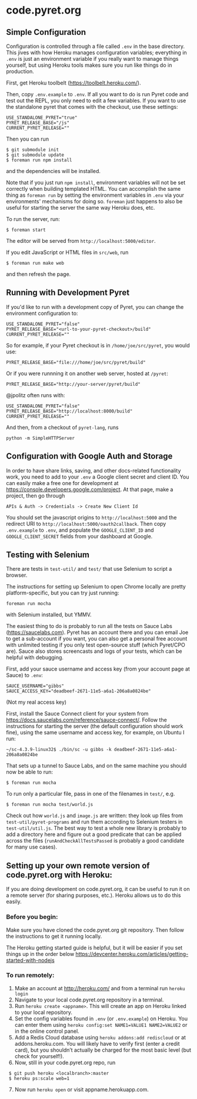 
# code.pyret.org

## Simple Configuration

Configuration is controlled through a file called `.env` in the base
directory.  This jives with how Heroku manages configuration variables;
everything in `.env` is just an environment variable if you really want to
manage things yourself, but using Heroku tools makes sure you run like things
do in production.

First, get Heroku toolbelt (https://toolbelt.heroku.com/).

Then, copy `.env.example` to `.env`.  If all you want to do is run Pyret code
and test out the REPL, you only need to edit a few variables.  If you want to
use the standalone pyret that comes with the checkout, use these settings:

```
USE_STANDALONE_PYRET="true"
PYRET_RELEASE_BASE="/js"
CURRENT_PYRET_RELEASE=""
```

Then you can run

```
$ git submodule init
$ git submodule update
$ foreman run npm install
```

and the dependencies will be installed.

Note that if you just run `npm install`, environment variables will not be set
correctly when building templated HTML.  You can accomplish the same thing as
`foreman run` by setting the environment variables in `.env` via your
environments' mechanisms for doing so.  `foreman` just happens to also be
useful for starting the server the same way Heroku does, etc.

To run the server, run:

```
$ foreman start
```

The editor will be served from `http://localhost:5000/editor`.

If you edit JavaScript or HTML files in `src/web`, run

```
$ foreman run make web
```

and then refresh the page.

## Running with Development Pyret

If you'd like to run with a development copy of Pyret, you can change the
environment configuration to:

```
USE_STANDALONE_PYRET="false"
PYRET_RELEASE_BASE="<url-to-your-pyret-checkout>/build"
CURRENT_PYRET_RELEASE=""
```

So for example, if your Pyret checkout is in `/home/joe/src/pyret`, you would
use:

```
PYRET_RELEASE_BASE="file:///home/joe/src/pyret/build"
```

Or if you were runnning it on another web server, hosted at `/pyret`:

```
PYRET_RELEASE_BASE="http://your-server/pyret/build"
```

@jpolitz often runs with:

```
USE_STANDALONE_PYRET="false"
PYRET_RELEASE_BASE="http://localhost:8000/build"
CURRENT_PYRET_RELEASE=""
```

And then, from a checkout of `pyret-lang`, runs

```
python -m SimpleHTTPServer
```



## Configuration with Google Auth and Storage


In order to have share links, saving, and other docs-related functionality
work, you need to add to your `.env` a Google client secret and client ID.
You can easily make a free one for development at
https://console.developers.google.com/project.  At that page, make a project,
then go through

    APIs & Auth -> Credentials -> Create New Client Id

You should set the javascript origins to `http://localhost:5000` and the
redirect URI to `http://localhost:5000/oauth2callback`.  Then copy
`.env.example` to `.env`, and populate the `GOOGLE_CLIENT_ID` and
`GOOGLE_CLIENT_SECRET` fields from your dashboard at Google.

## Testing with Selenium

There are tests in `test-util/` and `test/` that use Selenium to script a
browser.

The instructions for setting up Selenium to open Chrome locally are pretty
platform-specific, but you can try just running:

```
foreman run mocha
```

with Selenium installed, but YMMV.

The easiest thing to do is probably to run all the tests on Sauce Labs
(https://saucelabs.com).  Pyret has an account there and you can email Joe to
get a sub-account if you want, you can also get a personal free account with
unlimited testing if you only test open-source stuff (which Pyret/CPO are).
Sauce also stores screencasts and logs of your tests, which can be helpful
with debugging.

First, add your sauce username and access key (from your account page at
Sauce) to `.env`:

```
SAUCE_USERNAME="gibbs"
SAUCE_ACCESS_KEY="deadbeef-2671-11e5-a6a1-206a8a0824be"
```

(Not my real access key)

First, install the Sauce Connect client for your system from
https://docs.saucelabs.com/reference/sauce-connect/.  Follow the instructions
for starting the server (the default configuration should work fine), using
the same username and access key, for example, on Ubuntu I run:

```
~/sc-4.3.9-linux32$ ./bin/sc -u gibbs -k deadbeef-2671-11e5-a6a1-206a8a0824be
```

That sets up a tunnel to Sauce Labs, and on the same machine you should now be
able to run:

```
$ foreman run mocha
```

To run only a particular file, pass in one of the filenames in `test/`, e.g.

```
$ foreman run mocha test/world.js
```

Check out how `world.js` and `image.js` are written: they look up files from
`test-util/pyret-programs` and run them according to Selenium testers in
`test-util/util.js`.  The best way to test a whole new library is probably to
add a directory here and figure out a good predicate that can be applied
across the files (`runAndCheckAllTestsPassed` is probably a good candidate for
many use cases).

## Setting up your own remote version of code.pyret.org with Heroku:

If you are doing development on code.pyret.org, it can be useful to run it on a remote server (for sharing purposes, etc.). Heroku allows us to do this easily.

### Before you begin:

Make sure you have cloned the code.pyret.org git repository. Then follow the instructions to get it running locally.

The Heroku getting started guide is helpful, but it will be easier if you set things up in the order below
https://devcenter.heroku.com/articles/getting-started-with-nodejs

### To run remotely:
1. Make an account at http://heroku.com/ and from a terminal run `heroku login`
2. Navigate to your local code.pyret.org repository in a terminal.
3.	Run `heroku create <appname>`. This will create an app on Heroku linked to your local repository.
4.	Set the config variables found in `.env` (or `.env.example`) on Heroku. You can enter them using `heroku config:set NAME1=VALUE1 NAME2=VALUE2` or in the online control panel.
5.	Add a Redis Cloud database using `heroku addons:add rediscloud` or at addons.heroku.com. You will likely have to verify first (enter a credit card), but you shouldn’t actually be charged for the most basic level (but check for yourself!).
6.	Now, still in your code.pyret.org repo, run
```
 $ git push heroku <localbranch>:master
 $ heroku ps:scale web=1
```
7.	Now run `heroku open` or visit appname.herokuapp.com.

